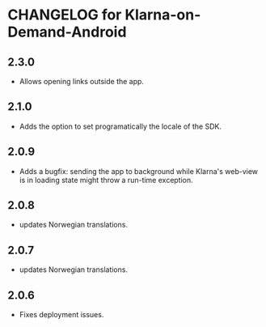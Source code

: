 # CHANGELOG for Klarna-on-Demand-Android

## 2.3.0
* Allows opening links outside the app.

## 2.1.0
* Adds the option to set programatically the locale of the SDK.

## 2.0.9
* Adds a bugfix: sending the app to background while Klarna's web-view is in loading state might throw a run-time exception.

## 2.0.8
* updates Norwegian translations.

## 2.0.7
* updates Norwegian translations.

## 2.0.6
* Fixes deployment issues.
